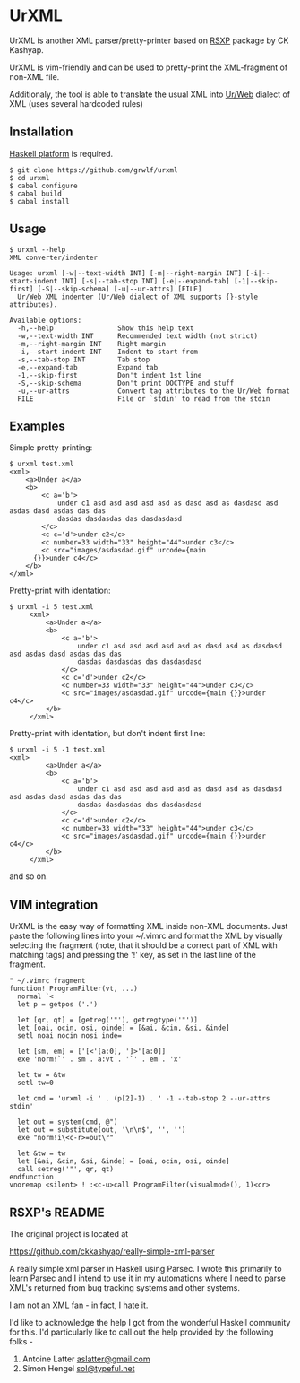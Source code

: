 UrXML
=====

UrXML is another XML parser/pretty-printer based on
[RSXP](http://hackage.haskell.org/package/really-simple-xml-parser) package by
CK Kashyap.

UrXML is vim-friendly and can be used to pretty-print the XML-fragment of
non-XML file.

Additionaly, the tool is able to translate the usual XML into
[Ur/Web](http://www.impredicative.com/ur/) dialect of XML (uses several
hardcoded rules)

Installation
------------

[Haskell platform](http://www.haskell.org/platform/) is required.

    $ git clone https://github.com/grwlf/urxml
    $ cd urxml
    $ cabal configure
    $ cabal build
    $ cabal install


Usage
-----

    $ urxml --help
    XML converter/indenter

    Usage: urxml [-w|--text-width INT] [-m|--right-margin INT] [-i|--start-indent INT] [-s|--tab-stop INT] [-e|--expand-tab] [-1|--skip-first] [-S|--skip-schema] [-u|--ur-attrs] [FILE]
      Ur/Web XML indenter (Ur/Web dialect of XML supports {}-style attributes).

    Available options:
      -h,--help                Show this help text
      -w,--text-width INT      Recommended text width (not strict)
      -m,--right-margin INT    Right margin
      -i,--start-indent INT    Indent to start from
      -s,--tab-stop INT        Tab stop
      -e,--expand-tab          Expand tab
      -1,--skip-first          Don't indent 1st line
      -S,--skip-schema         Don't print DOCTYPE and stuff
      -u,--ur-attrs            Convert tag attributes to the Ur/Web format
      FILE                     File or `stdin' to read from the stdin

Examples
--------

Simple pretty-printing:

    $ urxml test.xml 
    <xml>
        <a>Under a</a>
        <b>
            <c a='b'>
                under c1 asd asd asd asd asd as dasd asd as dasdasd asd asdas dasd asdas das das
                dasdas dasdasdas das dasdasdasd
            </c>
            <c c='d'>under c2</c>
            <c number=33 width="33" height="44">under c3</c>
            <c src="images/asdasdad.gif" urcode={main
          {}}>under c4</c>
        </b>
    </xml>

Pretty-print with identation:

    $ urxml -i 5 test.xml 
         <xml>
             <a>Under a</a>
             <b>
                 <c a='b'>
                     under c1 asd asd asd asd asd as dasd asd as dasdasd asd asdas dasd asdas das das
                     dasdas dasdasdas das dasdasdasd
                 </c>
                 <c c='d'>under c2</c>
                 <c number=33 width="33" height="44">under c3</c>
                 <c src="images/asdasdad.gif" urcode={main {}}>under c4</c>
             </b>
         </xml>

Pretty-print with identation, but don't indent first line:

    $ urxml -i 5 -1 test.xml 
    <xml>
             <a>Under a</a>
             <b>
                 <c a='b'>
                     under c1 asd asd asd asd asd as dasd asd as dasdasd asd asdas dasd asdas das das
                     dasdas dasdasdas das dasdasdasd
                 </c>
                 <c c='d'>under c2</c>
                 <c number=33 width="33" height="44">under c3</c>
                 <c src="images/asdasdad.gif" urcode={main {}}>under c4</c>
             </b>
         </xml>

and so on.

VIM integration
---------------

UrXML is the easy way of formatting XML inside non-XML documents. Just paste
the following lines into your ~/.vimrc and format the XML by visually selecting
the fragment (note, that it should be a correct part of XML with matching tags)
and pressing the '!' key, as set in the last line of the fragment.

    " ~/.vimrc fragment
    function! ProgramFilter(vt, ...)
      normal `<
      let p = getpos ('.')

      let [qr, qt] = [getreg('"'), getregtype('"')]
      let [oai, ocin, osi, oinde] = [&ai, &cin, &si, &inde]
      setl noai nocin nosi inde=

      let [sm, em] = ['[<'[a:0], ']>'[a:0]]
      exe 'norm!`' . sm . a:vt . '`' . em . 'x'

      let tw = &tw
      setl tw=0

      let cmd = 'urxml -i ' . (p[2]-1) . ' -1 --tab-stop 2 --ur-attrs stdin'

      let out = system(cmd, @")
      let out = substitute(out, '\n\n$', '', '')
      exe "norm!i\<c-r>=out\r"

      let &tw = tw
      let [&ai, &cin, &si, &inde] = [oai, ocin, osi, oinde]
      call setreg('"', qr, qt)
    endfunction
    vnoremap <silent> ! :<c-u>call ProgramFilter(visualmode(), 1)<cr>

RSXP's README
-------------

The original project is located at

https://github.com/ckkashyap/really-simple-xml-parser

A really simple xml parser in Haskell using Parsec.
I wrote this primarily to learn Parsec and I intend to use it in my automations where I need to parse XML's returned from bug tracking systems and other systems.

I am not an XML fan - in fact, I hate it.

I'd like to acknowledge the help I got from the wonderful Haskell community for this. I'd particularly like to call out the help provided by the following folks -

1. Antoine Latter <aslatter@gmail.com>
1. Simon Hengel <sol@typeful.net>


